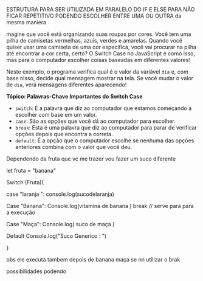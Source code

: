 
ESTRUTURA PARA SER UTILIZADA EM PARALELO DO IF E ELSE PARA NÃO FICAR REPETITIVO PODENDO ESCOLHER ENTRE UMA OU OUTRA  da mesma maniera 

magine que você está organizando suas roupas por cores. Você tem uma pilha de camisetas vermelhas, azuis, verdes e amarelas. Quando você quiser usar uma camiseta de uma cor específica, você vai procurar na pilha até encontrar a cor certa, certo? O Switch Case no JavaScript é como isso, mas para o computador escolher coisas baseadas em diferentes valores!

Neste exemplo, o programa verifica qual é o valor da variável `dia` e, com base nisso, decide qual mensagem mostrar na tela. Se você mudar o valor de `dia`, verá mensagens diferentes aparecendo!

**Tópico: Palavras-Chave Importantes do Switch Case**

- `switch`: É a palavra que diz ao computador que estamos começando a escolher com base em um valor.
- `case`: São as opções que você dá ao computador para escolher.
- `break`: Esta é uma palavra que diz ao computador para parar de verificar opções depois que encontra a correta.
- `default`: É a opção que o computador escolhe se nenhuma das opções anteriores combina com o valor que você deu.

Dependendo da fruta que vc me trazer vou fazer um suco diferente 

let fruta = "banana"

Switch (Fruta){

case "laranja ":
console.log(sucodelaranja)

Case "Banana":
Console.log(vitamina de banana )
break // serve para para a execução 

Case "Maça":
Console.log( suco de maça  )

Default 
Console.log("Suco Generico : ")

}

obs ele executa tambem depois de banana maça se nn utilizar o brak 


possibilidades podendo 
